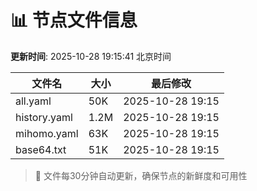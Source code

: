# 📊 节点文件信息

**更新时间**: 2025-10-28 19:15:41 北京时间

| 文件名 | 大小 | 最后修改 |
|--------|------|----------|
| all.yaml | 50K | 2025-10-28 19:15 |
| history.yaml | 1.2M | 2025-10-28 19:15 |
| mihomo.yaml | 63K | 2025-10-28 19:15 |
| base64.txt | 51K | 2025-10-28 19:15 |

> 🔄 文件每30分钟自动更新，确保节点的新鲜度和可用性
